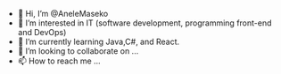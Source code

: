 - 👋 Hi, I’m @AneleMaseko
- 👀 I’m interested in IT (software development, programming front-end and DevOps)
- 🌱 I’m currently learning Java,C#, and React.
- 💞️ I’m looking to collaborate on ...
- 📫 How to reach me ...

<!---
AneleMaseko/AneleMaseko is a ✨ special ✨ repository because its `README.md` (this file) appears on your GitHub profile.
You can click the Preview link to take a look at your changes.
--->
